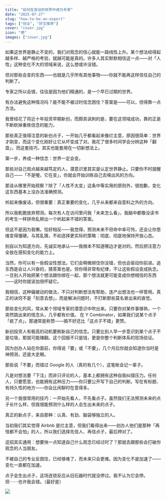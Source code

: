 ```yaml
---
title: "如何在变动的世界中成为专家"
date: "2025-07-27"
slug: "how-to-be-an-expert"
tags: ["创业", "好文推荐"]
cover: "cover.jpg"
icon: "😎"
images: ["cover.jpg"]
---
```

如果这世界是静止不变的，我们对观念的信心就能一路线性上升。某个想法经得起越多样、越严格的考验，就越可能是真的。许多人其实默默相信这一点——对「人性」这种变化不大的领域来说，这么想或许没错。



但对那些会变的东西——也就是几乎所有其他事物——你就不能再这样信任自己的判断了。



专家之所以会错，往往是因为他们精通的，是一个早已过期的世界。



有办法避免这种情况吗？能不能不被过时信念困住？答案是——可以，但得靠一点方法。



我曾经花了将近十年投资早期新创，而颇具讽刺的是，要在这领域成功，靠的正是不断砍掉重练信念的能力。



那些真正值得注意的新创点子，一开始几乎都看起来像烂主意，原因很简单：世界才刚变，而这个变化刚好让它从坏变成了对。我花了很多时间学会分辨这种「翻盘」，而这套技巧，其实也能套用在一切新想法上。



第一步，养成一种信念：世界一定会变。



那些对自己观点越来越笃定的人，潜意识里其实是认定世界静止。只要你不时提醒自己——「不是喔，它在变」，你就会开始训练自己去嗅出风的方向。



那该从哪里开始观察？除了「人性不太变」这条中等实用的原则外，很抱歉，变化这东西基本上没办法准确预测。



听起来像废话，但很重要：真正重要的变化，几乎从来都来自意料之外的方向。



所以我乾脆放弃预测。每次有人在访问里问我「未来怎么看」，我脑中都像没读书的考生一样拼命乱掰出一个听起来不错的答案。



但这不是因为我懒。恰好相反——我觉得，预测未来不但命中率可怜，还会让你思维变得僵硬。与其乱猜，不如选择更实际的策略：彻底、彻底地保持开放心态。



别自以为知道方向，先诚实地承认——我根本不知道哪边才是对的。然后把注意力全放在感知变化的能力上。



当然，你可以有一些假设性想法。它们会稍微绑住你没错，但也会驱动你前进。追东西是会让人兴奋的，猜答案也是。但你得非常有纪律，不让这些假设变成执念。
一旦别人开始把某个想法跟你绑在一起，那个想法就更可能变成你想相信的东西——这时你就该加倍怀疑它。



我相信，这种偏被动的做法，不只对判断想法有帮助，连产出想法也一样管用。真正的诀窍不是「刻意去想」，而是解决问题时，不打断那些莫名冒出来的直觉。



那些变化的风，常从某个领域专家的潜意识中吹出来。只要你对某件事够熟，一个突然跳出来的怪念头，几乎都有价值。
在 Y Combinator，如果我们说某个点子「疯了点」，那通常是称赞——搞不好还比「这点子不错」更赞。



新创投资人有极高的动机要刷新自己的信念。只要比别人早一步意识到某个点子不是垃圾，那就可能赚翻。这个回报不只是钱，更是你整个判断体系的现场验证。



因为创办人站在你面前，你得说「要」或「不要」，几个月后你就会知道你当时是神预测，还是大走眼。



那些说「不要」而错过 Google 的人（真的有几个），这笔帐会记一辈子。



凡是对想法要「下注」而非只评论的人，基本上都拥有这种自我纠错压力。任何人，只要愿意，也能拥有这种压力——你只要公开写下自己的判断。写在有标题、有持久性的地方——你会比闲聊时在意得多。



另一个我很常用的技巧：一开始先看人，不先看点子。虽然我们无法预测未来的点子长什么样，但我很能预测什么样的人会生出未来的点子。



真正的新点子，来自那种：认真、有劲、脑袋够独立的人。



当初我们其实觉得 Airbnb 是烂主意，但我们看得出来——创办人他们是那种「再怪都不会怕」的人，所以我们选择先信人、再信点子，最后押对了。



这招其实通用：想要快一点知道自己什么观念已经过时了？那就去跟那些会打破你观念的人当朋友。



不被自己的专业反困住，已经够难了，而未来只会更难。因为变化不是加速了——变化一直都在加速。



点子会生出点子，这场连锁反应从旧石器时代就没停过。我不认为它会停。
但⋯⋯也许我会错。（最好是）




![](https://prod-files-secure.s3.us-west-2.amazonaws.com/112d0858-5090-4d34-a606-b75eb8d65fd2/46476355-9cf3-4e99-9b7a-3531bc426380/1000202064.png?X-Amz-Algorithm=AWS4-HMAC-SHA256&X-Amz-Content-Sha256=UNSIGNED-PAYLOAD&X-Amz-Credential=ASIAZI2LB466R2JOB2U6%2F20250814%2Fus-west-2%2Fs3%2Faws4_request&X-Amz-Date=20250814T174715Z&X-Amz-Expires=3600&X-Amz-Security-Token=IQoJb3JpZ2luX2VjEAEaCXVzLXdlc3QtMiJIMEYCIQDJ4EPQvk6MrYsr%2BYcZf8Yy5Isw%2BZyreqjWHzhWVFa%2FCAIhAOTrZIFhYkmdGIuBPXUvXYYjfZm25vyGZo5VfGG%2BESkKKv8DCEoQABoMNjM3NDIzMTgzODA1IgyGOACxeI36gdja9IIq3AMeLlKWcZJpOJMvnj0JZxAHttfu1YV%2F1sQ3kGztUM0Je23zzcILXT3jrUeDbtOpUqxxUk93fmtymFvTOyiyHqIswkd66hwyCxS2UqOGYwKZYAxegWzDFAxgKw6H5Rql1DmC1F03K8SfZe6MPuNbb1d3P5V7fEekhKiiQeio8giApz4fEvmJbYNVf%2FOBq96HZr%2FvtoYhA3FogcZg9oeSni9S16XCWEElnlNsCmGpt%2B9DIcjVE4yHOanOkoypOQ6RPFNHKlfdY%2FjBWJa11oznTbgvpnjjy44%2Fr1cUEkE%2FgYNj%2BXSKNb%2FmZ3qGkzZT7Vw38krwNePuwZapkeOXVtcnlR4Lj2PK8F9xL02QknKvsjtpOY378hgmm1qZ6l4gK1MXjZRemehfFEjQcB1T62nNgWgi870O430TvnmpbU9H83RTB2mm6VIG5okXHFStqgNr9OkUCXOTzXeBRQuCHYePiIUo5tnwQKmdpJSMhlfi8DyhoMmJp0IB%2FjG1ak4qAl5PtkDUV5ZRKi5oG8Jada1mTYLkb8eVoTznwLiaWcbAqfNEVry4k%2BpTFPlopjZJaCSHpuQwnNYTQMwODNpSq9XbsCITW6d1Q2wZ2M2Q7ndKGlx025lDQKL69yq41gpyWDDOqfjEBjqkAclDWqmm6Kx3coHgg3HvtDgM96R5G9wDjlbNijQYK0hfugSEoIikAzuFrmTLlA6NX3e5l48jTzIEeWgZG83QgrHggLQHjrg7ckjUnjHwHEaofvNiFEfMsgh6RxxxWMDFmf1p46Nd%2Fmb%2BhghlQ2aLTXRYRrWKLmwfeT7bwK%2FqNolO%2Fb3AgoYSLF6hz5u9xn%2BJFL7n%2BUeVBNXVBeL7HiStYn5CY83k&X-Amz-Signature=95f7030816268a1ef692acc2d264e674d14e7ac8ecd252abbc0ef7ea25ffea42&X-Amz-SignedHeaders=host&x-amz-checksum-mode=ENABLED&x-id=GetObject)

